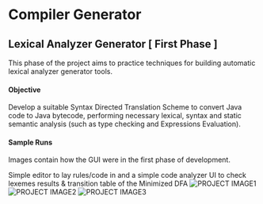 # Compiler Generator
## Lexical Analyzer Generator [ First Phase ]

This phase of the project aims to practice techniques for building automatic
lexical analyzer generator tools.

#### Objective

Develop a suitable Syntax Directed Translation Scheme to convert Java code to Java bytecode, performing necessary lexical, syntax and static semantic analysis
(such as type checking and Expressions Evaluation).

#### Sample Runs

Images contain how the GUI were in the first phase of development.

Simple editor to lay rules/code in and a simple code analyzer UI to check lexemes results & transition table of the Minimized DFA
   ![PROJECT IMAGE1](https://github.com/SherifRafik/lexical-analyzer-generator/blob/master/demo-shots/GUI_rules.PNG)
   ![PROJECT IMAGE2](https://github.com/SherifRafik/lexical-analyzer-generator/blob/master/demo-shots/code-analysis.PNG)
   ![PROJECT IMAGE3](https://github.com/SherifRafik/lexical-analyzer-generator/blob/master/demo-shots/trans-table.PNG)

